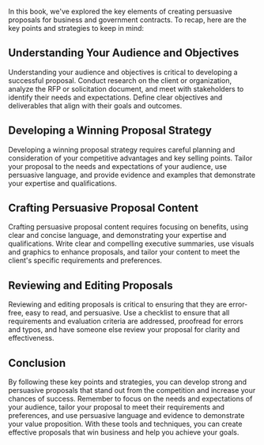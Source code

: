 
In this book, we've explored the key elements of creating persuasive proposals for business and government contracts. To recap, here are the key points and strategies to keep in mind:

Understanding Your Audience and Objectives
------------------------------------------

Understanding your audience and objectives is critical to developing a successful proposal. Conduct research on the client or organization, analyze the RFP or solicitation document, and meet with stakeholders to identify their needs and expectations. Define clear objectives and deliverables that align with their goals and outcomes.

Developing a Winning Proposal Strategy
--------------------------------------

Developing a winning proposal strategy requires careful planning and consideration of your competitive advantages and key selling points. Tailor your proposal to the needs and expectations of your audience, use persuasive language, and provide evidence and examples that demonstrate your expertise and qualifications.

Crafting Persuasive Proposal Content
------------------------------------

Crafting persuasive proposal content requires focusing on benefits, using clear and concise language, and demonstrating your expertise and qualifications. Write clear and compelling executive summaries, use visuals and graphics to enhance proposals, and tailor your content to meet the client's specific requirements and preferences.

Reviewing and Editing Proposals
-------------------------------

Reviewing and editing proposals is critical to ensuring that they are error-free, easy to read, and persuasive. Use a checklist to ensure that all requirements and evaluation criteria are addressed, proofread for errors and typos, and have someone else review your proposal for clarity and effectiveness.

Conclusion
----------

By following these key points and strategies, you can develop strong and persuasive proposals that stand out from the competition and increase your chances of success. Remember to focus on the needs and expectations of your audience, tailor your proposal to meet their requirements and preferences, and use persuasive language and evidence to demonstrate your value proposition. With these tools and techniques, you can create effective proposals that win business and help you achieve your goals.
